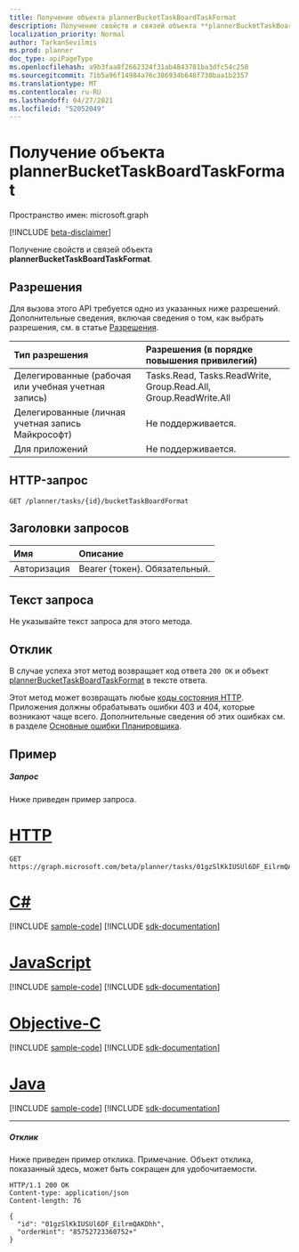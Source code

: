 ```yaml
---
title: Получение объекта plannerBucketTaskBoardTaskFormat
description: Получение свойств и связей объекта **plannerBucketTaskBoardTaskFormat**.
localization_priority: Normal
author: TarkanSevilmis
ms.prod: planner
doc_type: apiPageType
ms.openlocfilehash: a9b3faa8f2662324f31ab4843781ba3dfc54c250
ms.sourcegitcommit: 71b5a96f14984a76c386934b648f730baa1b2357
ms.translationtype: MT
ms.contentlocale: ru-RU
ms.lasthandoff: 04/27/2021
ms.locfileid: "52052049"
---
```

# <a name="get-plannerbuckettaskboardtaskformat"></a>Получение объекта plannerBucketTaskBoardTaskFormat

Пространство имен: microsoft.graph

[!INCLUDE [beta-disclaimer](../../includes/beta-disclaimer.md)]

Получение свойств и связей объекта **plannerBucketTaskBoardTaskFormat**.
## <a name="permissions"></a>Разрешения
Для вызова этого API требуется одно из указанных ниже разрешений. Дополнительные сведения, включая сведения о том, как выбрать разрешения, см. в статье [Разрешения](/graph/permissions-reference).

|Тип разрешения      | Разрешения (в порядке повышения привилегий)              |
|:--------------------|:---------------------------------------------------------|
|Делегированные (рабочая или учебная учетная запись) | Tasks.Read, Tasks.ReadWrite, Group.Read.All, Group.ReadWrite.All    |
|Делегированные (личная учетная запись Майкрософт) | Не поддерживается.    |
|Для приложений | Не поддерживается. |

## <a name="http-request"></a>HTTP-запрос
<!-- { "blockType": "ignored" } -->
```http
GET /planner/tasks/{id}/bucketTaskBoardFormat
```

## <a name="request-headers"></a>Заголовки запросов
| Имя      |Описание|
|:----------|:----------|
| Авторизация  | Bearer {токен}. Обязательный. |

## <a name="request-body"></a>Текст запроса
Не указывайте текст запроса для этого метода.

## <a name="response"></a>Отклик

В случае успеха этот метод возвращает код ответа `200 OK` и объект [plannerBucketTaskBoardTaskFormat](../resources/plannerbuckettaskboardtaskformat.md) в тексте ответа.

Этот метод может возвращать любые [коды состояния HTTP](/graph/errors). Приложения должны обрабатывать ошибки 403 и 404, которые возникают чаще всего. Дополнительные сведения об этих ошибках см. в разделе [Основные ошибки Планировщика](../resources/planner-overview.md#common-planner-error-conditions).

## <a name="example"></a>Пример
##### <a name="request"></a>Запрос
Ниже приведен пример запроса.

# <a name="http"></a>[HTTP](#tab/http)
<!-- {
  "blockType": "request",
  "name": "get_plannerbuckettaskboardtaskformat"
}-->
```msgraph-interactive
GET https://graph.microsoft.com/beta/planner/tasks/01gzSlKkIUSUl6DF_EilrmQAKDhh/bucketTaskBoardFormat
```
# <a name="c"></a>[C#](#tab/csharp)
[!INCLUDE [sample-code](../includes/snippets/csharp/get-plannerbuckettaskboardtaskformat-csharp-snippets.md)]
[!INCLUDE [sdk-documentation](../includes/snippets/snippets-sdk-documentation-link.md)]

# <a name="javascript"></a>[JavaScript](#tab/javascript)
[!INCLUDE [sample-code](../includes/snippets/javascript/get-plannerbuckettaskboardtaskformat-javascript-snippets.md)]
[!INCLUDE [sdk-documentation](../includes/snippets/snippets-sdk-documentation-link.md)]

# <a name="objective-c"></a>[Objective-C](#tab/objc)
[!INCLUDE [sample-code](../includes/snippets/objc/get-plannerbuckettaskboardtaskformat-objc-snippets.md)]
[!INCLUDE [sdk-documentation](../includes/snippets/snippets-sdk-documentation-link.md)]

# <a name="java"></a>[Java](#tab/java)
[!INCLUDE [sample-code](../includes/snippets/java/get-plannerbuckettaskboardtaskformat-java-snippets.md)]
[!INCLUDE [sdk-documentation](../includes/snippets/snippets-sdk-documentation-link.md)]

---

##### <a name="response"></a>Отклик
Ниже приведен пример отклика. Примечание. Объект отклика, показанный здесь, может быть сокращен для удобочитаемости.
<!-- {
  "blockType": "response",
  "truncated": true,
  "@odata.type": "microsoft.graph.plannerBucketTaskBoardTaskFormat"
} -->
```http
HTTP/1.1 200 OK
Content-type: application/json
Content-length: 76

{
  "id": "01gzSlKkIUSUl6DF_EilrmQAKDhh",
  "orderHint": "85752723360752+"
}
```

<!-- uuid: 8fcb5dbc-d5aa-4681-8e31-b001d5168d79
2015-10-25 14:57:30 UTC -->
<!--
{
  "type": "#page.annotation",
  "description": "Get plannerBucketTaskBoardTaskFormat",
  "keywords": "",
  "section": "documentation",
  "tocPath": "",
  "suppressions": [
  ]
}
-->


